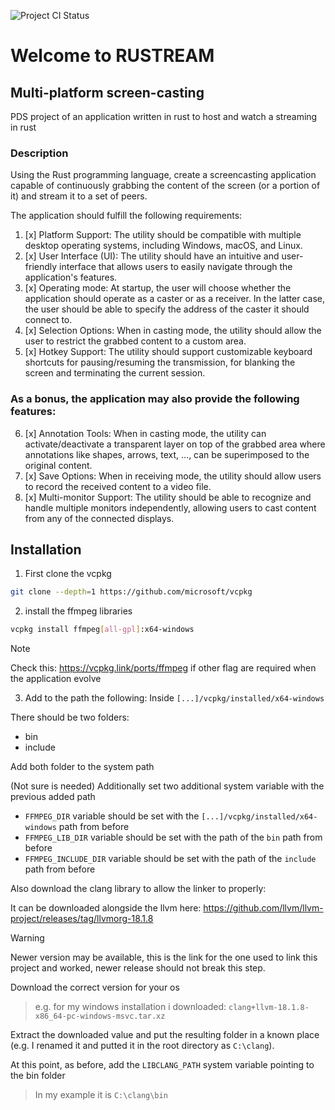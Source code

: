 ![Project CI Status](https://github.com/CodeClimberNT/rustream/actions/workflows/ci.yml/badge.svg?branch=main)
# Welcome to RUSTREAM

## Multi-platform screen-casting
PDS project of an application written in rust to host and watch a streaming in rust

### Description
Using the Rust programming language, create a screencasting application capable of continuously
grabbing the content of the screen (or a portion of it) and stream it to a set of peers.

The application should fulfill the following requirements:
1. [x] Platform Support: The utility should be compatible with multiple desktop operating systems,
including Windows, macOS, and Linux.
2. [x] User Interface (UI): The utility should have an intuitive and user-friendly interface that allows
users to easily navigate through the application's features.
3. [x] Operating mode: At startup, the user will choose whether the application should operate as a
caster or as a receiver. In the latter case, the user should be able to specify the address of the
caster it should connect to.
4. [x] Selection Options: When in casting mode, the utility should allow the user to restrict the
grabbed content to a custom area.
5. [x] Hotkey Support: The utility should support customizable keyboard shortcuts for
pausing/resuming the transmission, for blanking the screen and terminating the current session.


### As a bonus, the application may also provide the following features:

6. [x] Annotation Tools: When in casting mode, the utility can activate/deactivate a transparent
layer on top of the grabbed area where annotations like shapes, arrows, text, …, can be
superimposed to the original content.
7. [x] Save Options: When in receiving mode, the utility should allow users to record the received
content to a video file.
8. [x] Multi-monitor Support: The utility should be able to recognize and handle
multiple monitors independently, allowing users to cast content from any of the connected
displays. 


## Installation

1. First clone the vcpkg 

```bash
git clone --depth=1 https://github.com/microsoft/vcpkg
```

2. install the ffmpeg libraries
   
```bash
vcpkg install ffmpeg[all-gpl]:x64-windows
```
> [!Note]
> Check this: https://vcpkg.link/ports/ffmpeg if other flag are required when the application evolve


3. Add to the path the following:
Inside `[...]/vcpkg/installed/x64-windows` 

There should be two folders:
  - bin
  - include 

Add both folder to the system path

(Not sure is needed) Additionally set two additional system variable with the previous added path
- `FFMPEG_DIR` variable should be set with the `[...]/vcpkg/installed/x64-windows` path from before
- `FFMPEG_LIB_DIR` variable should be set with the path of the `bin` path from before
- `FFMPEG_INCLUDE_DIR` variable should be set with the path of the `include` path from before

Also download the clang library to allow the linker to properly:

It can be downloaded alongside the llvm here: https://github.com/llvm/llvm-project/releases/tag/llvmorg-18.1.8

> [!Warning]
> Newer version may be available, this is the link for the one used to link this project and worked, newer release should not break this step.

Download the correct version for your os
> e.g. for my windows installation i downloaded: `clang+llvm-18.1.8-x86_64-pc-windows-msvc.tar.xz`

Extract the downloaded value and put the resulting folder in a known place (e.g. I renamed it and putted it in the root directory as `C:\clang`).

At this point, as before, add the `LIBCLANG_PATH` system variable pointing to the bin folder

> In my example it is `C:\clang\bin`